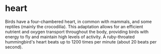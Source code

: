 # heart
Birds have a four-chambered heart, in common with mammals, and some reptiles (mainly the crocodilia). This adaptation allows for an efficient nutrient and oxygen transport throughout the body, providing birds with energy to fly and maintain high levels of activity. A ruby-throated hummingbird's heart beats up to 1200 times per minute (about 20 beats per second).
